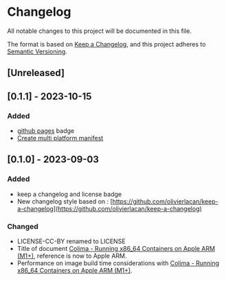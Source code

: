 # Changelog

All notable changes to this project will be documented in this file.

The format is based on [Keep a Changelog](https://keepachangelog.com/en/1.0.0/),
and this project adheres to [Semantic Versioning](https://semver.org/spec/v2.0.0.html).

## [Unreleased]

## [0.1.1] - 2023-10-15

### Added

- [github pages](https://turbo-guide.fugerit.org/) badge
- [Create multi platform manifest](src/main/md/docker/multi-platform-manifest.md)


## [0.1.0] - 2023-09-03

### Added

- keep a changelog and license badge
- New changelog style based on : [https://github.com/olivierlacan/keep-a-changelog](https://github.com/olivierlacan/keep-a-changelog)

### Changed

- LICENSE-CC-BY renamed to LICENSE
- Title of document [Colima - Running x86_64 Containers on Apple ARM (M1+)](src/main/md/docker/colima-apple-m1.md), reference is now to Apple ARM.
- Performance on image build time considerations with [Colima - Running x86_64 Containers on Apple ARM (M1+)](src/main/md/docker/colima-apple-m1.md).